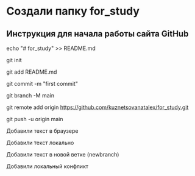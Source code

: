 ﻿# Создали папку for_study

## Инструкция для начала работы  сайта GitHub

echo "# for_study" >> README.md

  git init

  git add README.md

  git commit -m "first commit"

  git branch -M main

  git remote add origin https://github.com/kuznetsovanatalex/for_study.git

  git push -u origin main

  Добавили текст в браузере

Добавили текст локально

Добавили текст в новой ветке (newbranch)

Добавили локальный конфликт

